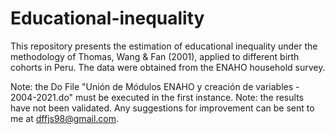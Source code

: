 # Educational-inequality
This repository presents the estimation of educational inequality under the methodology of Thomas, Wang & Fan (2001), applied to different birth cohorts in Peru. The data were obtained from the ENAHO household survey.  

Note: the Do File "Unión de Módulos ENAHO y creación de variables - 2004-2021.do" must be executed in the first instance.
Note: the results have not been validated. Any suggestions for improvement can be sent to me at dffjs98@gmail.com.
